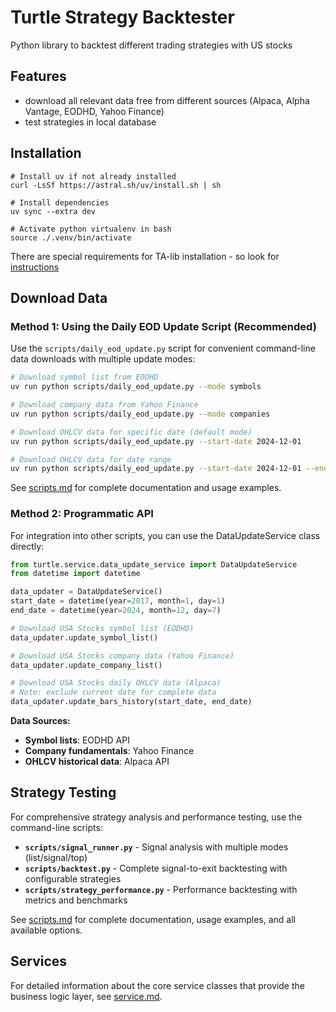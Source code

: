 # Turtle Strategy Backtester
Python library to backtest different trading strategies with US stocks

## Features
- download all relevant data free from different sources (Alpaca, Alpha Vantage, EODHD, Yahoo Finance)
- test strategies in local database

## Installation
```
# Install uv if not already installed
curl -LsSf https://astral.sh/uv/install.sh | sh

# Install dependencies
uv sync --extra dev

# Activate python virtualenv in bash
source ./.venv/bin/activate
```
There are special requirements for TA-lib installation - so look for [instructions](https://github.com/jaaknt/turtle-backtest/blob/main/.github/workflows/build.yml)

## Download Data

### Method 1: Using the Daily EOD Update Script (Recommended)

Use the `scripts/daily_eod_update.py` script for convenient command-line data downloads with multiple update modes:

```bash
# Download symbol list from EODHD
uv run python scripts/daily_eod_update.py --mode symbols

# Download company data from Yahoo Finance
uv run python scripts/daily_eod_update.py --mode companies

# Download OHLCV data for specific date (default mode)
uv run python scripts/daily_eod_update.py --start-date 2024-12-01

# Download OHLCV data for date range
uv run python scripts/daily_eod_update.py --start-date 2024-12-01 --end-date 2024-12-07
```

See [scripts.md](scripts.md#daily_eod_updatepy) for complete documentation and usage examples.

### Method 2: Programmatic API

For integration into other scripts, you can use the DataUpdateService class directly:

```python
from turtle.service.data_update_service import DataUpdateService
from datetime import datetime

data_updater = DataUpdateService()
start_date = datetime(year=2017, month=1, day=1)
end_date = datetime(year=2024, month=12, day=7)

# Download USA Stocks symbol list (EODHD)
data_updater.update_symbol_list()

# Download USA Stocks company data (Yahoo Finance)
data_updater.update_company_list()

# Download USA Stocks daily OHLCV data (Alpaca)
# Note: exclude current date for complete data
data_updater.update_bars_history(start_date, end_date)
```

**Data Sources:**
- **Symbol lists**: EODHD API
- **Company fundamentals**: Yahoo Finance
- **OHLCV historical data**: Alpaca API

## Strategy Testing

For comprehensive strategy analysis and performance testing, use the command-line scripts:

- **`scripts/signal_runner.py`** - Signal analysis with multiple modes (list/signal/top)
- **`scripts/backtest.py`** - Complete signal-to-exit backtesting with configurable strategies
- **`scripts/strategy_performance.py`** - Performance backtesting with metrics and benchmarks

See [scripts.md](scripts.md) for complete documentation, usage examples, and all available options.

## Services

For detailed information about the core service classes that provide the business logic layer, see [service.md](service.md).
